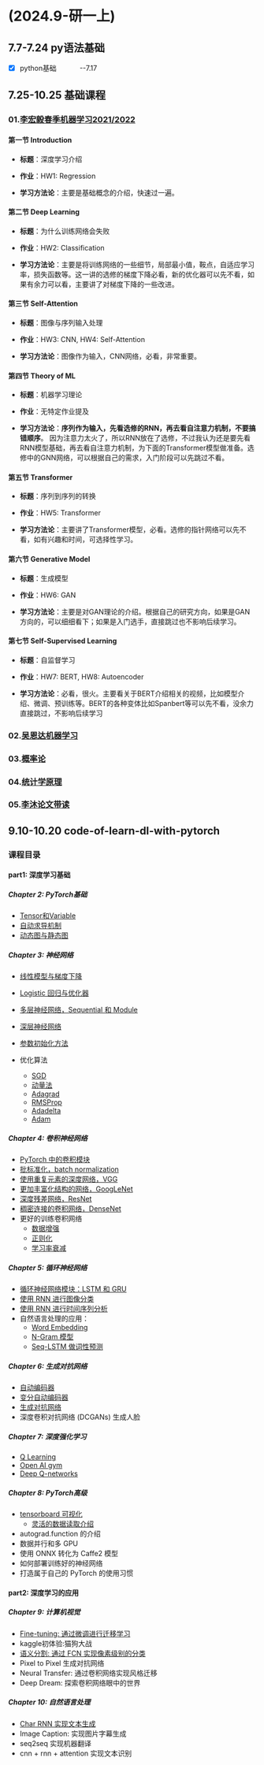 # (2024.9-研一上)

## 7.7-7.24 py语法基础

- [x] python基础            --7.17
  
  

## 7.25-10.25 基础课程

### 01.[李宏毅春季机器学习2021/2022](https://www.bilibili.com/video/BV1Wv411h7kN/?vd_source=a357f949bf94bb688228846d79d76428)

#### 第一节 Introduction

* **标题**：深度学习介绍

* **作业**：HW1: Regression

* **学习方法论**：主要是基础概念的介绍，快速过一遍。


#### 第二节 Deep Learning

* **标题**：为什么训练网络会失败

* **作业**：HW2: Classification

* **学习方法论**：主要是将训练网络的一些细节，局部最小值，鞍点，自适应学习率，损失函数等。这一讲的选修的梯度下降必看，新的优化器可以先不看，如果有余力可以看，主要讲了对梯度下降的一些改进。



#### 第三节 Self-Attention

* **标题**：图像与序列输入处理

* **作业**：HW3: CNN, HW4: Self-Attention

* **学习方法论**：图像作为输入，CNN网络，必看，非常重要。



#### 第四节 Theory of ML

* **标题**：机器学习理论

* **作业**：无特定作业提及

* **学习方法论**：**序列作为输入，先看选修的RNN，再去看自注意力机制，不要搞错顺序**。
  因为注意力太火了，所以RNN放在了选修，不过我认为还是要先看RNN模型基础，再去看自注意力机制，为下面的Transformer模型做准备。选修中的GNN网络，可以根据自己的需求，入门阶段可以先跳过不看。



#### 第五节 Transformer

* **标题**：序列到序列的转换

* **作业**：HW5: Transformer

* **学习方法论**：主要讲了Transformer模型，必看。选修的指针网络可以先不看，如有兴趣和时间，可选择性学习。




#### 第六节 Generative Model

* **标题**：生成模型

* **作业**：HW6: GAN

* **学习方法论**：主要是对GAN理论的介绍。根据自己的研究方向，如果是GAN方向的，可以细细看下；如果是入门选手，直接跳过也不影响后续学习。

#### 第七节 Self-Supervised Learning

* **标题**：自监督学习

* **作业**：HW7: BERT, HW8: Autoencoder

* **学习方法论**：必看，很火。主要看关于BERT介绍相关的视频，比如模型介绍、微调、预训练等。BERT的各种变体比如Spanbert等可以先不看，没余力直接跳过，不影响后续学习



### 02.[吴恩达机器学习](https://www.bilibili.com/video/BV1Bq421A74G/)



### 03.[概率论](https://www.bilibili.com/video/BV1WH4y1q7o6/)



### 04.[统计学原理](https://github.com/jonathan-b612/deep-learning/blob/main/statistic_learning/2012-%E3%80%8A%E7%BB%9F%E8%AE%A1%E5%AD%A6%E4%B9%A0%E6%96%B9%E6%B3%95%E3%80%8B%E7%AC%AC%E4%B8%80%E7%89%88-%E6%9D%8E%E8%88%AA.pdf)



### 05.[李沐论文带读](https://www.bilibili.com/video/BV1H44y1t75x/)



## 9.10-10.20 code-of-learn-dl-with-pytorch

### 课程目录

#### part1: 深度学习基础

##### Chapter 2: PyTorch基础

- [Tensor和Variable](https://github.com/SherlockLiao/code-of-learn-deep-learning-with-pytorch/blob/master/chapter2_PyTorch-Basics/Tensor-and-Variable.ipynb)    
- [自动求导机制](https://github.com/SherlockLiao/code-of-learn-deep-learning-with-pytorch/blob/master/chapter2_PyTorch-Basics/autograd.ipynb)
- [动态图与静态图](https://github.com/SherlockLiao/code-of-learn-deep-learning-with-pytorch/blob/master/chapter2_PyTorch-Basics/dynamic-graph.ipynb)

##### Chapter 3: 神经网络

- [线性模型与梯度下降](https://github.com/SherlockLiao/code-of-learn-deep-learning-with-pytorch/blob/master/chapter3_NN/linear-regression-gradient-descend.ipynb)

- [Logistic 回归与优化器](https://github.com/SherlockLiao/code-of-learn-deep-learning-with-pytorch/blob/master/chapter3_NN/logistic-regression/logistic-regression.ipynb)

- [多层神经网络，Sequential 和 Module](https://github.com/SherlockLiao/code-of-learn-deep-learning-with-pytorch/blob/master/chapter3_NN/nn-sequential-module.ipynb)

- [深层神经网络](https://github.com/SherlockLiao/code-of-learn-deep-learning-with-pytorch/blob/master/chapter3_NN/deep-nn.ipynb)

- [参数初始化方法](https://github.com/SherlockLiao/code-of-learn-deep-learning-with-pytorch/blob/master/chapter3_NN/param_initialize.ipynb)

- 优化算法
  
  - [SGD](https://github.com/SherlockLiao/code-of-learn-deep-learning-with-pytorch/blob/master/chapter3_NN/optimizer/sgd.ipynb)
  - [动量法](https://github.com/SherlockLiao/code-of-learn-deep-learning-with-pytorch/blob/master/chapter3_NN/optimizer/momentum.ipynb)
  - [Adagrad](https://github.com/SherlockLiao/code-of-learn-deep-learning-with-pytorch/blob/master/chapter3_NN/optimizer/adagrad.ipynb)
  - [RMSProp](https://github.com/SherlockLiao/code-of-learn-deep-learning-with-pytorch/blob/master/chapter3_NN/optimizer/rmsprop.ipynb)
  - [Adadelta](https://github.com/SherlockLiao/code-of-learn-deep-learning-with-pytorch/blob/master/chapter3_NN/optimizer/adadelta.ipynb)
  - [Adam](https://github.com/SherlockLiao/code-of-learn-deep-learning-with-pytorch/blob/master/chapter3_NN/optimizer/adam.ipynb)

##### Chapter 4: 卷积神经网络

* [PyTorch 中的卷积模块](https://github.com/SherlockLiao/code-of-learn-deep-learning-with-pytorch/blob/master/chapter4_CNN/basic_conv.ipynb)
* [批标准化，batch normalization](https://github.com/SherlockLiao/code-of-learn-deep-learning-with-pytorch/blob/master/chapter4_CNN/batch-normalization.ipynb)
* [使用重复元素的深度网络，VGG](https://github.com/SherlockLiao/code-of-learn-deep-learning-with-pytorch/blob/master/chapter4_CNN/vgg.ipynb)
* [更加丰富化结构的网络，GoogLeNet](https://github.com/SherlockLiao/code-of-learn-deep-learning-with-pytorch/blob/master/chapter4_CNN/googlenet.ipynb)
* [深度残差网络，ResNet](https://github.com/SherlockLiao/code-of-learn-deep-learning-with-pytorch/blob/master/chapter4_CNN/resnet.ipynb)
* [稠密连接的卷积网络，DenseNet](https://github.com/SherlockLiao/code-of-learn-deep-learning-with-pytorch/blob/master/chapter4_CNN/densenet.ipynb)
* 更好的训练卷积网络
  * [数据增强](https://github.com/SherlockLiao/code-of-learn-deep-learning-with-pytorch/blob/master/chapter4_CNN/data-augumentation.ipynb)
  * [正则化](https://github.com/SherlockLiao/code-of-learn-deep-learning-with-pytorch/blob/master/chapter4_CNN/regularization.ipynb)
  * [学习率衰减](https://github.com/SherlockLiao/code-of-learn-deep-learning-with-pytorch/blob/master/chapter4_CNN/lr-decay.ipynb)

##### Chapter 5: 循环神经网络

* [循环神经网络模块：LSTM 和 GRU](https://github.com/SherlockLiao/code-of-learn-deep-learning-with-pytorch/blob/master/chapter5_RNN/pytorch-rnn.ipynb)
* [使用 RNN 进行图像分类](https://github.com/SherlockLiao/code-of-learn-deep-learning-with-pytorch/blob/master/chapter5_RNN/rnn-for-image.ipynb)
* [使用 RNN 进行时间序列分析](https://github.com/SherlockLiao/code-of-learn-deep-learning-with-pytorch/blob/master/chapter5_RNN/time-series/lstm-time-series.ipynb)
* 自然语言处理的应用：
  * [Word Embedding](https://github.com/SherlockLiao/code-of-learn-deep-learning-with-pytorch/blob/master/chapter5_RNN/nlp/word-embedding.ipynb)
  * [N-Gram 模型](https://github.com/SherlockLiao/code-of-learn-deep-learning-with-pytorch/blob/master/chapter5_RNN/nlp/n-gram.ipynb)
  * [Seq-LSTM 做词性预测](https://github.com/SherlockLiao/code-of-learn-deep-learning-with-pytorch/blob/master/chapter5_RNN/nlp/seq-lstm.ipynb)

##### Chapter 6: 生成对抗网络

* [自动编码器](https://github.com/SherlockLiao/code-of-learn-deep-learning-with-pytorch/blob/master/chapter6_GAN/autoencoder.ipynb)
* [变分自动编码器](https://github.com/SherlockLiao/code-of-learn-deep-learning-with-pytorch/blob/master/chapter6_GAN/vae.ipynb)
* [生成对抗网络](https://github.com/SherlockLiao/code-of-learn-deep-learning-with-pytorch/blob/master/chapter6_GAN/gan.ipynb)
* 深度卷积对抗网络 (DCGANs) 生成人脸

##### Chapter 7: 深度强化学习

* [Q Learning](https://github.com/SherlockLiao/code-of-learn-deep-learning-with-pytorch/blob/master/chapter7_RL/q-learning-intro.ipynb)
* [Open AI gym](https://github.com/SherlockLiao/code-of-learn-deep-learning-with-pytorch/blob/master/chapter7_RL/open_ai_gym.ipynb)
* [Deep Q-networks](https://github.com/SherlockLiao/code-of-learn-deep-learning-with-pytorch/blob/master/chapter7_RL/dqn.ipynb)

##### Chapter 8: PyTorch高级

* [tensorboard 可视化](https://github.com/SherlockLiao/code-of-learn-deep-learning-with-pytorch/blob/master/chapter8_PyTorch-Advances/tensorboard.ipynb)
  * [灵活的数据读取介绍](https://github.com/SherlockLiao/code-of-learn-deep-learning-with-pytorch/blob/master/chapter8_PyTorch-Advances/data-io.ipynb)
* autograd.function 的介绍
* 数据并行和多 GPU
* 使用 ONNX 转化为 Caffe2 模型
* 如何部署训练好的神经网络
* 打造属于自己的 PyTorch 的使用习惯

#### part2: 深度学习的应用

##### Chapter 9: 计算机视觉

- [Fine-tuning: 通过微调进行迁移学习](https://github.com/SherlockLiao/code-of-learn-deep-learning-with-pytorch/blob/master/chapter9_Computer-Vision/fine_tune/)
- kaggle初体验:猫狗大战
- [语义分割: 通过 FCN 实现像素级别的分类](https://github.com/SherlockLiao/code-of-learn-deep-learning-with-pytorch/tree/master/chapter9_Computer-Vision/segmentation)
- Pixel to Pixel 生成对抗网络
- Neural Transfer: 通过卷积网络实现风格迁移
- Deep Dream: 探索卷积网络眼中的世界

##### Chapter 10: 自然语言处理

- [Char RNN 实现文本生成](https://github.com/SherlockLiao/code-of-learn-deep-learning-with-pytorch/blob/master/chapter10_Natural-Language-Process/char_rnn/) 
- Image Caption: 实现图片字幕生成
- seq2seq 实现机器翻译
- cnn + rnn + attention 实现文本识别
